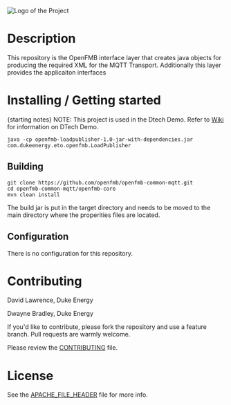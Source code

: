 ![Logo of the Project](https://github.com/openfmb/dtech-demo-2016/blob/master/img/openfmb-tm-black_reduced_100.png)

# Description

This repository is the OpenFMB interface layer that creates java objects for producing the required XML for the MQTT Transport.  Additionally this layer provides the applicaiton interfaces  

# Installing / Getting started

{starting notes} NOTE: This project is used in the Dtech Demo.  Refer to [Wiki](https://github.com/openfmb/dtech-demo-2016/wiki) for information on DTech Demo. 

```shell
java -cp openfmb-loadpublisher-1.0-jar-with-dependencies.jar com.dukeenergy.eto.openfmb.LoadPublisher
```

## Building

```shell
git clone https://github.com/openfmb/openfmb-common-mqtt.git
cd openfmb-common-mqtt/openfmb-core
mvn clean install
```
The build jar is put in the target directory and needs to be moved to the main directory where the properities files are located. 


## Configuration

There is no configuration for this repository.

# Contributing

David Lawrence, Duke Energy

Dwayne Bradley, Duke Energy

If you'd like to contribute, please fork the repository and use a feature
branch. Pull requests are warmly welcome.

Please review the [CONTRIBUTING](https://github.com/openfmb/openfmb-common-mqtt/blob/master/CONTRIBUTING.md) file. 

# License

See the [APACHE_FILE_HEADER](https://github.com/openfmb/openfmb-common-mqtt/blob/master/APACHE_FILE_HEADER) file for more info.
